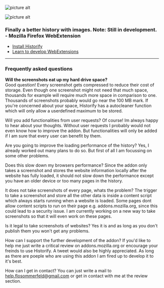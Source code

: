![picture alt](http://i.imgur.com/dCcdbnQ.png "Logo")




![picture alt](http://i.imgur.com/KkwRdP3.png "Demo screenshot")



### Finally a better history with images. Note: Still in development. - Mozilla Firefox WebExtension ###
* [Install Historify](https://addons.mozilla.org/de/firefox/addon/historify/)
* [Learn to develop WebExtensions](https://developer.mozilla.org/de/Add-ons/WebExtensions)

- - - -

### Frequently asked questions ###

**Will the screenshots eat up my hard drive space?**<br />
Good question! Every screenshot gets compressed to reduce their cost of storage. Even though one screenshot might not need that much space, thousands for example will require much more space in comparison to one. Thousands of screenshots probably would go near the 100 MB mark. If you're concerned about your space, Historify has a autocleaner function which will only allow a userdefined maximum to be stored.

Will you add functionalities from user requests?
Of course! Im always happy to hear about your thoughts. Without user requests I probably would not even know how to improve the addon. But functionalities will only be added if I am sure that every user can benefit by them.

Are you going to improve the loading performance of the history?
Yes, I already worked out many plans to do so. But first of all I am focussing on some other problems.

Does this slow down my browsers performance?
Since the addon only takes a screenshot and stores the website information locally after the website has fully loaded, it should not slow down the performance except you have an older device or too many pages in the history.

It does not take screenshots of every page, whats the problem?
The trigger to take a screenshot and store all the other data is inside a content script which always starts running when a website is loaded. Some pages dont allow content scripts to run on their page e.g. addons.mozilla.org, since this could lead to a security issue. I am currently working on a new way to take screenshots so that it will even work on these pages.

Is it legal to take screenshots of websites?
Yes it is and as long as you don't publish them you won't get any problems.

How can I support the further development of the addon?
If you'd like to help me just write a critical review on addons.mozilla.org or encourage your freinds to use Historify. A tweet would also be highly appreciated. As long as there are poeple who are using this addon I am fired up to develop it to it's best.

How can I get in contact?
You can just write a mail to help.flosommerfeld@gmail.com or get in contact with me at the review section.

